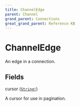 ```yaml
---
title: ChannelEdge
parent: Channel
grand_parent: Connections
great_grand_parent: Reference KB
---
```


# ChannelEdge

An edge in a connection.

## Fields

<div class="field-entry ">
  <span id="cursor" class="field-name anchored">cursor (<code><a href="/docs/reference_kb/scalar/string">String!</a></code>)</span>

  <div class="description-wrapper">
   <p>A cursor for use in pagination.</p>

  </div>
</div>

